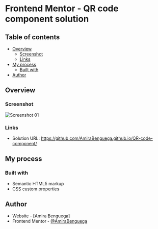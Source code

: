 # Frontend Mentor - QR code component solution

## Table of contents

- [Overview](#overview)
  - [Screenshot](#screenshot)
  - [Links](#links)
- [My process](#my-process)
  - [Built with](#built-with)
- [Author](#author)

## Overview

### Screenshot

![Screenshot 01](./Frontend_Mentor_QR_code_component_screenshot.png)

### Links

- Solution URL: https://github.com/AmiraBenguega.github.io/QR-code-component/

## My process

### Built with

- Semantic HTML5 markup
- CSS custom properties

## Author

- Website - [Amira Benguega]
- Frontend Mentor - [@AmiraBenguega](https://www.frontendmentor.io/profile/AmiraBenguega)
